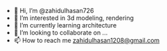 - 👋 Hi, I’m @zahidulhasan726
- 👀 I’m interested in 3d modeling, rendering
- 🌱 I’m currently learning architecture
- 💞️ I’m looking to collaborate on ...
- 📫 How to reach me zahidulhasan1208@gmail.com

<!---
zahidulhasan726/zahidulhasan726 is a ✨ special ✨ repository because its `README.md` (this file) appears on your GitHub profile.
You can click the Preview link to take a look at your changes.
--->
